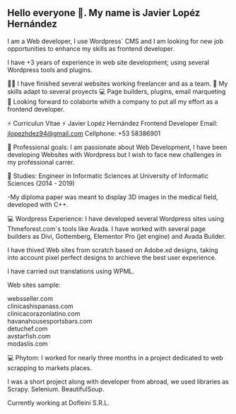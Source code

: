 ## Hello everyone 👋. My name is Javier Lopéz Hernández

I am a Web developer, I use Wordpress´ CMS and I am looking for new job opportunities to enhance my skills as frontend developer.

I have +3 years of experience in web site development; using several Wordpress tools and plugins.

👨‍💻 I have finished several websites working freelancer and as a team. 
💯 My skills adapt to several proyects
💻 Page builders, plugins, email marqueting
👯 Looking forward to colaborte whith a company to put all my effort as a frontend developer.


⚡ Curriculun Vitae ⚡
Javier Lopéz Hernández
Frontend Developer
Email: jlopezhdez94@gmail.com
Cellphone: +53 58386901

🤔 Professional goals: I am passionate about Web Development, I have been developing Websites with Wordpress but I wish to face new challenges in my professional carrer.

👯 Studies: Engineer in Informatic Sciences at University of Informatic Sciences (2014 - 2019)

-My diploma paper was meant to display 3D images in the medical field, developed with C++.

💻 Wordpress Experience: I have developed several Wordpress sites using Thmeforest.com´s tools like Avada. I have worked with several page builders as Divi, Gottemberg, Elementor Pro (jet engine) and Avada Builder.

I have thived Web sites from scratch based on Adobe.xd designs, taking into account pixel perfect designs to archieve the best user experience. 

I have carried out translations using WPML.

Web sites sample:

websseller.com <br>
clinicashispanass.com <br>
clinicacorazonlatino.com <br>
havanahousesportsbars.com <br>
detuchef.com <br>
avstarfish.com <br>
modaslis.com

💻 Phytom: I worked for nearly three months in a project dedicated to web scrapping to markets places.

I was a short project along with  developer from abroad, we used libraries as Scrapy. Selenium. BeautifulSoup.

Currently working at Dofleini S.R.L. 
 
 
<!--
**Javier94cuba/Javier94cuba** is a ✨ _special_ ✨ repository because its `README.md` (this file) appears on your GitHub profile.

Here are some ideas to get you started:

- 🔭 I’m currently working on ... developing my first website but this time with React Js
- 🌱 I’m currently learning ...
- 👯 I’m looking to collaborate on ...
- 🤔 I’m looking for help with ...
- 💬 Ask me about ...
- 📫 How to reach me: ...
- 😄 Pronouns: ...
 Fun fact: ...
-->
